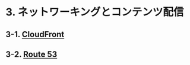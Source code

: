 # 3. ネットワーキングとコンテンツ配信

## 3-1. [CloudFront](../services/CloudFront.md)

## 3-2. [Route 53](../services/Route53.md)
